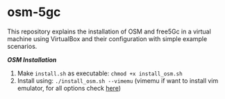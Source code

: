 # osm-5gc

This repository explains the installation of OSM and free5Gc in a virtual machine using VirtualBox and their configuration with simple example scenarios.


***OSM Installation***

1. Make `install.sh` as executable: `chmod +x install_osm.sh`
2. Install using: `./install_osm.sh --vimemu` (vimemu if want to install vim emulator, for all options check [here](https://osm.etsi.org/docs/user-guide/03-installing-osm.html#other-installer-options))
